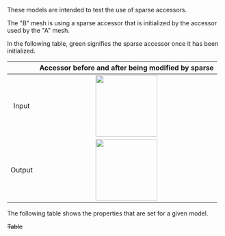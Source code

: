 These models are intended to test the use of sparse accessors.  

The "B" mesh is using a sparse accessor that is initialized by the accessor used by the "A" mesh.  

In the following table, green signifies the sparse accessor once it has been initialized.  

|   | Accessor before and after being modified by sparse |
| :---: | :---: |
| Input | <img src="Figures/SparseAccessor_Input.png" height="144" align="middle"> |
| Output | <img src="Figures/SparseAccessor_Output-Translation.png" height="144" align="middle"> |  

The following table shows the properties that are set for a given model.  

~~Table~~ 
